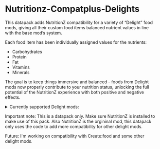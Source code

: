 # Nutritionz-Compatplus-Delights

This datapack adds NutritionZ compatibility for a variety of “Delight” food mods, giving all their custom food items balanced nutrient values in line with the base mod’s system.

Each food item has been individually assigned values for the nutrients:
- Carbohydrates
- Protein
- Fat
- Vitamins
- Minerals

The goal is to keep things immersive and balanced - foods from Delight mods now properly contribute to your nutrition status, unlocking the full potential of the NutritionZ experience with both positive and negative effects.

<details>
<summary>Currently supported Delight mods:</summary>

- Seed Delight
- Pineapple Delight
- Rustic Delight
- My Nether's Delight Refabricated
- Vegan Delight
- Hybrid Delights
- Farmer’s Delight (Only a few items, most of the items are already embedded in the mod)
- End’s Delight (Quite a few items, however some items are already embedded in the mod)

</details>

Important note:
This is a datapack only. Make sure NutritionZ is installed to make use of this pack. Also NutritionZ is the orgininal mod, this datapack only uses the code to add more compatibility for other delight mods.

Future:
I'm working on compatibility with Create:food and some other delight mods.
